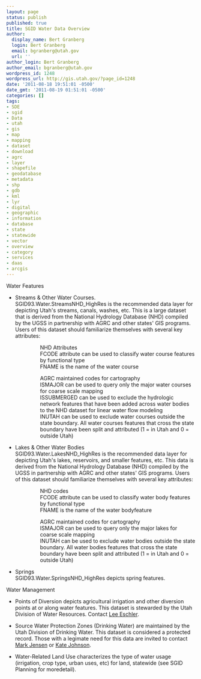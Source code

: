 ```yaml
---
layout: page
status: publish
published: true
title: SGID Water Data Overview
author:
  display_name: Bert Granberg
  login: Bert Granberg
  email: bgranberg@utah.gov
  url: ''
author_login: Bert Granberg
author_email: bgranberg@utah.gov
wordpress_id: 1248
wordpress_url: http://gis.utah.gov/?page_id=1248
date: '2011-08-18 19:51:01 -0500'
date_gmt: '2011-08-19 01:51:01 -0500'
categories: []
tags:
- SDE
- sgid
- Data
- utah
- gis
- map
- mapping
- dataset
- download
- agrc
- layer
- shapefile
- geodatabase
- metadata
- shp
- gdb
- kml
- lyr
- digital
- geographic
- information
- database
- state
- statewide
- vector
- overview
- category
- services
- daas
- arcgis
---
```

<p>Water Features</p>
<ul>
<li>Streams &amp; Other Water Courses.<br />
SGID93.Water.StreamsNHD_HighRes is the recommended data layer for depicting Utah's streams, canals, washes, etc. This is a large dataset that is derived from the National Hydrology Database (NHD) compiled by the UGSS in partnership with AGRC and other states' GIS programs. Users of this dataset should familiarize themselves with several key attributes:</li>
</ul>
<p style="padding-left: 90px;">NHD Attributes<br />
FCODE attribute can be used to classify water course features by functional type<br />
FNAME is the name of the water course</p>
<p style="padding-left: 90px;">AGRC maintained codes for cartography<br />
ISMAJOR can be used to query only the major water courses for coarse scale mapping<br />
ISSUBMERGED can be used to exclude the hydrologic network features that have been added across water bodies to the NHD dataset for linear water flow modeling<br />
INUTAH can be used to exclude water courses outside the state boundary. All water courses features that cross the state boundary have been split and attributed (1 = in Utah and 0 = outside Utah)</p>
<ul>
<li>Lakes &amp; Other Water Bodies<br />
SGID93.Water.LakesNHD_HighRes is the recommended data layer for depicting Utah's lakes, reservoirs, and smaller features, etc. This data is derived from the National Hydrology Database (NHD) compiled by the UGSS in partnership with AGRC and other states' GIS programs. Users of this dataset should familiarize themselves with several key attributes:</li>
</ul>
<p style="padding-left: 90px;">NHD codes<br />
FCODE attribute can be used to classify water body features by functional type<br />
FNAME is the name of the water bodyfeature</p>
<p style="padding-left: 90px;">AGRC maintained codes for cartography<br />
ISMAJOR can be used to query only the major lakes for coarse scale mapping<br />
INUTAH can be used to exclude water bodies outside the state boundary. All water bodies features that cross the state boundary have been split and attributed (1 = in Utah and 0 = outside Utah)</p>
<ul>
<li>Springs<br />
SGID93.Water.SpringsNHD_HighRes depicts spring features.</li>
</ul>
<p>Water Management</p>
<ul>
<li>Points of Diversion depicts agricultural irrigation and other diversion points at or along water features. This dataset is stewarded by the Utah Division of Water Resources. Contact <a href="mailto:leschler@utah.gov">Lee Eschler</a>.</li>
</ul>
<ul>
<li>Source Water Protection Zones (Drinking Water) are maintained by the Utah Division of Drinking Water. This dataset is considered a protected record. Those with a legimate need for this data are invited to contact <a href="mailto:mjensen@utah.gov">Mark Jensen</a> or <a href="mailto:kjohnson@utah.gov">Kate Johnson</a>.</li>
</ul>
<ul>
<li>Water-Related Land Use characterizes the type of water usage (irrigation, crop type, urban uses, etc) for land, statewide (see SGID Planning for moredetail).</li>
</ul>
